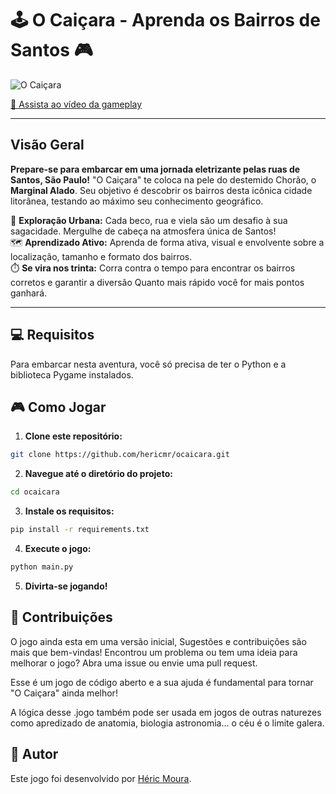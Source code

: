 # 🕹️ O Caiçara - Aprenda os Bairros de Santos 🎮

![O Caiçara](https://github.com/hericmr/ocaicara/blob/main/screenplay.png?raw=true)

[🎥 Assista ao vídeo da gameplay](https://youtu.be/MtoaXkZIpLQ)

---

## Visão Geral

**Prepare-se para embarcar em uma jornada eletrizante pelas ruas de Santos, São Paulo!** "O Caiçara" te coloca na pele do destemido Chorão, o **Marginal Alado**. Seu objetivo é descobrir os bairros desta icônica cidade litorânea, testando ao máximo seu conhecimento geográfico.

🌆 **Exploração Urbana:** Cada beco, rua e viela são um desafio à sua sagacidade. Mergulhe de cabeça na atmosfera única de Santos!  
🗺️ **Aprendizado Ativo:** Aprenda de forma ativa, visual e envolvente sobre a localização, tamanho e formato dos bairros.  
⏱️ **Se vira nos trinta:** Corra contra o tempo para encontrar os bairros corretos e garantir a diversão Quanto mais rápido você for mais pontos ganhará.

---

## 💻 Requisitos

Para embarcar nesta aventura, você só precisa de ter o Python e a biblioteca Pygame instalados.


## 🎮 Como Jogar

1. **Clone este repositório:**

```bash
git clone https://github.com/hericmr/ocaicara.git
```

2. **Navegue até o diretório do projeto:**

```bash
cd ocaicara
```

3. **Instale os requisitos:**

```bash
pip install -r requirements.txt
```

4. **Execute o jogo:**

```bash
python main.py
```

5. **Divirta-se jogando!**

## 🤝 Contribuições

O jogo ainda esta em uma versão inicial, Sugestões e contribuições são mais que bem-vindas! Encontrou um problema ou tem uma ideia para melhorar o jogo? Abra uma issue ou envie uma pull request. 

Esse é um jogo de código aberto e a sua ajuda é fundamental para tornar "O Caiçara" ainda melhor!

A lógica desse  .jogo também pode ser usada em jogos de outras naturezes como apredizado de anatomia, biologia astronomia... o céu é o limite galera.

## 👤 Autor

Este jogo foi desenvolvido por [Héric Moura](https://github.com/hericmr).

